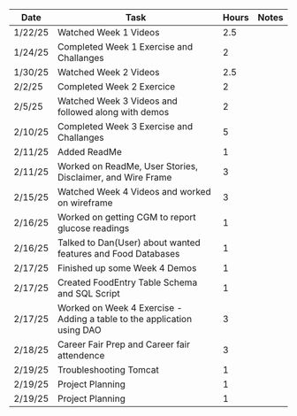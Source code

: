 | Date    | Task                                                                    | Hours | Notes|
|---------|-------------------------------------------------------------------------|-------|------|
| 1/22/25 | Watched Week 1 Videos                                                   | 2.5   | |
| 1/24/25 | Completed Week 1 Exercise and Challanges                                | 2     | |
| 1/30/25 | Watched Week 2 Videos                                                   | 2.5   | |
| 2/2/25  | Completed Week 2 Exercice                                               | 2     | |
| 2/5/25  | Watched Week 3 Videos and followed along with demos                     | 2     | |
| 2/10/25 | Completed Week 3 Exercise and Challanges                                | 5     | |
| 2/11/25 | Added ReadMe                                                            | 1     | |
| 2/11/25 | Worked on ReadMe, User Stories, Disclaimer, and Wire Frame              | 3     | |
| 2/15/25 | Watched Week 4 Videos and worked on wireframe                           | 3     | |
| 2/16/25 | Worked on getting CGM to report glucose readings                        | 1     | |
| 2/16/25 | Talked to Dan(User) about wanted features and Food Databases            | 1     | |
| 2/17/25 | Finished up some Week 4 Demos                                           | 1     | |
| 2/17/25 | Created FoodEntry Table Schema and SQL Script                           | 1     | |
| 2/17/25 | Worked on Week 4 Exercise - Adding a table to the application using DAO | 3     | |
| 2/18/25 | Career Fair Prep and Career fair attendence                             | 3     | |
| 2/19/25 | Troubleshooting Tomcat                                                  | 1     | |
| 2/19/25 | Project Planning                                                        | 1     | |
| 2/19/25 | Project Planning                                                        | 1     | |
